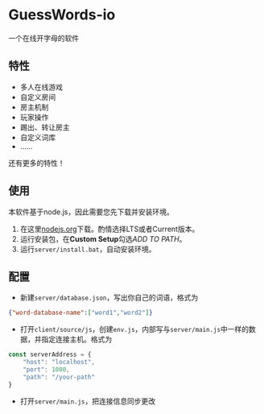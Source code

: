 # GuessWords-io

一个在线开字母的软件

## 特性

+ 多人在线游戏
+ 自定义房间
+ 房主机制
+ 玩家操作
+ 踢出、转让房主
+ 自定义词库
+ ……

还有更多的特性！

## 使用

本软件基于node.js，因此需要您先下载并安装环境。

1. 在这里[nodejs.org](https://nodejs.org "下载网址")下载。酌情选择LTS或者Current版本。
2. 运行安装包，在**Custom Setup**勾选*ADD TO PATH*。
3. 运行`server/install.bat`，自动安装环境。

## 配置

+ 新建`server/database.json`，写出你自己的词语，格式为

```json
{"word-database-name":["word1","word2"]}
```

+ 打开`client/source/js`，创建`env.js`，内部写与`server/main.js`中一样的数据，并指定连接主机。格式为

```js
const serverAddress = {
    "host": "localhost",
    "port": 1000,
    "path": "/your-path"
}
```

+ 打开`server/main.js`，把连接信息同步更改
